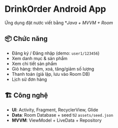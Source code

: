 
# DrinkOrder Android App

Ứng dụng đặt nước viết bằng **Java + MVVM + Room*
## 📦 Chức năng
- Đăng ký / Đăng nhập (demo: `user1/123456`)
- Xem danh mục & sản phẩm
- Xem chi tiết sản phẩm
- Giỏ hàng: thêm, xoá, tăng/giảm số lượng
- Thanh toán (giả lập, lưu vào Room DB)
- Lịch sử đơn hàng

## 🏗️ Công nghệ
- **UI**: Activity, Fragment, RecyclerView, Glide  
- **Data**: Room Database + seed từ `assets/seed.json`  
- **MVVM**: ViewModel + LiveData + Repository




